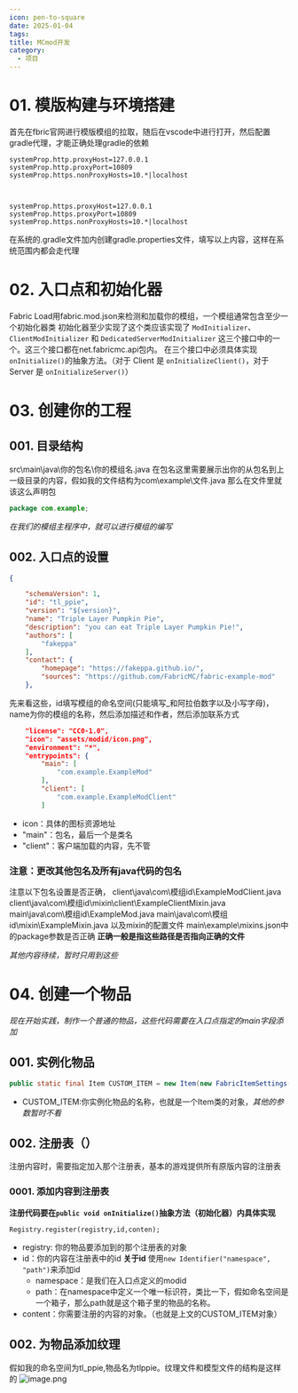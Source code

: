```yaml
---
icon: pen-to-square
date: 2025-01-04
tags: 
title: MCmod开发
category:
  - 项目
---
```

# 01. 模版构建与环境搭建
首先在fbric官网进行模版模组的拉取，随后在vscode中进行打开，然后配置gradle代理，才能正确处理gradle的依赖
```
systemProp.http.proxyHost=127.0.0.1
systemProp.http.proxyPort=10809
systemProp.https.nonProxyHosts=10.*|localhost

  

systemProp.https.proxyHost=127.0.0.1
systemProp.https.proxyPort=10809
systemProp.https.nonProxyHosts=10.*|localhost
```
在系统的.gradle文件加内创建gradle.properties文件，填写以上内容，这样在系统范围内都会走代理

# 02. 入口点和初始化器
Fabric Load用fabric.mod.json来检测和加载你的模组，一个模组通常包含至少一个初始化器类
初始化器至少实现了这个类应该实现了 `ModInitializer`、`ClientModInitializer` 和 `DedicatedServerModInitializer` 这三个接口中的一个。这三个接口都在net.fabricmc.api包内。
在三个接口中必须具体实现`onInitialize()`的抽象方法。（对于 Client 是 `onInitializeClient()`，对于 Server 是 `onInitializeServer()`）

# 03. 创建你的工程
## 001. 目录结构
src\main\java\你的包名\你的模组名.java
在包名这里需要展示出你的从包名到上一级目录的内容，假如我的文件结构为com\example\文件.java
那么在文件里就该这么声明包
```java
package com.example;
```
*在我们的模组主程序中，就可以进行模组的编写*


## 002. 入口点的设置
```json
{

    "schemaVersion": 1,
    "id": "tl_ppie",
    "version": "${version}",
    "name": "Triple Layer Pumpkin Pie",
    "description": "you can eat Triple Layer Pumpkin Pie!",
    "authors": [
        "fakeppa"
    ],
    "contact": {
        "homepage": "https://fakeppa.github.io/",
        "sources": "https://github.com/FabricMC/fabric-example-mod"
    },
```
先来看这些，id填写模组的命名空间(只能填写_和阿拉伯数字以及小写字母)，name为你的模组的名称，然后添加描述和作者，然后添加联系方式

```json
    "license": "CC0-1.0",
    "icon": "assets/modid/icon.png",
    "environment": "*",
    "entrypoints": {
        "main": [
            "com.example.ExampleMod"
        ],
        "client": [
            "com.example.ExampleModClient"
        ]
```
- icon：具体的图标资源地址
- "main"：包名，最后一个是类名
- "client"：客户端加载的内容，先不管

### 注意：更改其他包名及所有java代码的包名
注意以下包名设置是否正确，
client\java\com\模组id\ExampleModClient.java
client\java\com\模组id\mixin\client\ExampleClientMixin.java
main\java\com\模组id\ExampleMod.java
main\java\com\模组id\mixin\ExampleMixin.java
以及mixin的配置文件
main\example\mixins.json中的package参数是否正确
**正确一般是指这些路径是否指向正确的文件**


*其他内容待续，暂时只用到这些*
# 04. 创建一个物品
*现在开始实践，制作一个普通的物品，这些代码需要在入口点指定的main字段添加*
## 001. 实例化物品
```java
public static final Item CUSTOM_ITEM = new Item(new FabricItemSettings());
```
- CUSTOM_ITEM:你实例化物品的名称，也就是一个Item类的对象，*其他的参数暂时不看*

## 002. 注册表（）
注册内容时，需要指定加入那个注册表，基本的游戏提供所有原版内容的注册表

### 0001. 添加内容到注册表
**注册代码要在`public void onInitialize()`抽象方法（初始化器）内具体实现**
```
Registry.register(registry,id,conten);
```
- registry: 你的物品要添加到的那个注册表的对象
- id：你的内容在注册表中的id
  **关于id**
  使用`new Identifier("namespace", "path")`来添加id
	- namespace：是我们在入口点定义的modid
	- path：在namespace中定义一个唯一标识符，类比一下，假如命名空间是一个箱子，那么path就是这个箱子里的物品的名称。
- content：你需要注册的内容的对象。（也就是上文的CUSTOM_ITEM对象）

## 002. 为物品添加纹理
假如我的命名空间为tl_ppie,物品名为tlppie。纹理文件和模型文件的结构是这样的
![image.png](https://cdn.jsdelivr.net/gh/fakeppa/blog-img/20250107221129.png)
    






